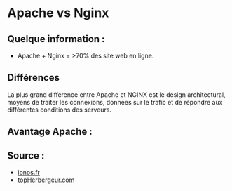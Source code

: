 # Apache vs Nginx

## Quelque information :

- Apache + Nginx = >70% des site web en ligne. 


## Différences

La plus grand différence entre Apache et NGINX est le design architectural, moyens de traiter les connexions, données sur le trafic et de répondre aux différentes conditions des serveurs.

## Avantage Apache :




## Source : 

- [ionos.fr](https://www.ionos.fr/digitalguide/serveur/know-how/nginx-vs-apache/)
- [topHerbergeur.com](https://www.tophebergeur.com/blog/comparatif-apache-vs-nginx/)

